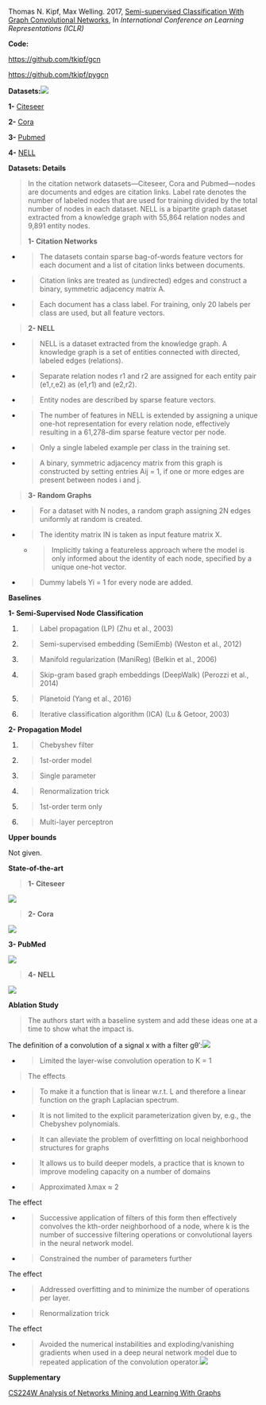 Thomas N. Kipf, Max Welling. 2017, [<span class="underline">Semi-supervised Classification With Graph Convolutional Networks</span>](https://arxiv.org/pdf/1609.02907.pdf), In *International Conference on Learning Representations (ICLR)*

**Code:**

[<span class="underline">https://github.com/tkipf/gcn</span>](https://github.com/tkipf/gcn)

[<span class="underline">https://github.com/tkipf/pygcn</span>](https://github.com/tkipf/pygcn)

**Datasets:**![](name//media/image1.png)

**1-** [<span class="underline">Citeseer</span>](https://github.com/kimiyoung/planetoid/tree/master/data)

**2-** [<span class="underline">Cora</span>](https://github.com/kimiyoung/planetoid/tree/master/data)

**3-** [<span class="underline">Pubmed</span>](https://github.com/kimiyoung/planetoid/tree/master/data)

**4-** [<span class="underline">NELL</span>](http://www.cs.cmu.edu/~zhiliny/data/nell_data.tar.gz)

**Datasets: Details**

> In the citation network datasets—Citeseer, Cora and Pubmed—nodes are documents and edges are citation links. Label rate denotes the number of labeled nodes that are used for training divided by the total number of nodes in each dataset. NELL is a bipartite graph dataset extracted from a knowledge graph with 55,864 relation nodes and 9,891 entity nodes.
> 
> **1- Citation Networks**

  - > The datasets contain sparse bag-of-words feature vectors for each document and a list of citation links between documents.

  - > Citation links are treated as (undirected) edges and construct a binary, symmetric adjacency matrix A.

  - > Each document has a class label. For training, only 20 labels per class are used, but all feature vectors.

> **2- NELL**

  - > NELL is a dataset extracted from the knowledge graph. A knowledge graph is a set of entities connected with directed, labeled edges (relations).

  - > Separate relation nodes r1 and r2 are assigned for each entity pair (e1,r,e2) as (e1,r1) and (e2,r2).

  - > Entity nodes are described by sparse feature vectors.

  - > The number of features in NELL is extended by assigning a unique one-hot representation for every relation node, effectively resulting in a 61,278-dim sparse feature vector per node.

  - > Only a single labeled example per class in the training set.

  - > A binary, symmetric adjacency matrix from this graph is constructed by setting entries Aij = 1, if one or more edges are present between nodes i and j.

> **3- Random Graphs**

  - > For a dataset with N nodes, a random graph assigning 2N edges uniformly at random is created.

  - > The identity matrix IN is taken as input feature matrix X.
    
      - > Implicitly taking a featureless approach where the model is only informed about the identity of each node, specified by a unique one-hot vector.

  - > Dummy labels Yi = 1 for every node are added.

**Baselines**

**1- Semi-Supervised Node Classification**

1.  > Label propagation (LP) (Zhu et al., 2003)

2.  > Semi-supervised embedding (SemiEmb) (Weston et al., 2012)

3.  > Manifold regularization (ManiReg) (Belkin et al., 2006)

4.  > Skip-gram based graph embeddings (DeepWalk) (Perozzi et al., 2014)

5.  > Planetoid (Yang et al., 2016)

6.  > Iterative classification algorithm (ICA) (Lu & Getoor, 2003)

**2- Propagation Model**

1.  > Chebyshev filter

2.  > 1st-order model

3.  > Single parameter

4.  > Renormalization trick

5.  > 1st-order term only

6.  > Multi-layer perceptron

**Upper bounds**

Not given.

**State-of-the-art**

> **1- Citeseer**

![](name//media/image2.png)

> **2- Cora**

![](name//media/image4.png)

**3- PubMed**

![](name//media/image6.png)

> **4- NELL**

![](name//media/image3.png)

**Ablation Study**

> The authors start with a baseline system and add these ideas one at a time to show what the impact is.

The definition of a convolution of a signal x with a filter gθ′:![](name//media/image5.png)

  - > Limited the layer-wise convolution operation to K = 1

> The effects

  - > To make it a function that is linear w.r.t. L and therefore a linear function on the graph Laplacian spectrum.

  - > It is not limited to the explicit parameterization given by, e.g., the Chebyshev polynomials.

  - > It can alleviate the problem of overfitting on local neighborhood structures for graphs

  - > It allows us to build deeper models, a practice that is known to improve modeling capacity on a number of domains

<!-- end list -->

  - > Approximated λmax ≈ 2

The effect

  - > Successive application of filters of this form then effectively convolves the kth-order neighborhood of a node, where k is the number of successive filtering operations or convolutional layers in the neural network model.

<!-- end list -->

  - > Constrained the number of parameters further

The effect

  - > Addressed overfitting and to minimize the number of operations per layer.

<!-- end list -->

  - > Renormalization trick

The effect

  - > Avoided the numerical instabilities and exploding/vanishing gradients when used in a deep neural network model due to repeated application of the convolution operator.![](name//media/image7.png)

**Supplementary**

[<span class="underline">CS224W Analysis of Networks Mining and Learning With Graphs</span>](http://snap.stanford.edu/class/cs224w-2018/)

